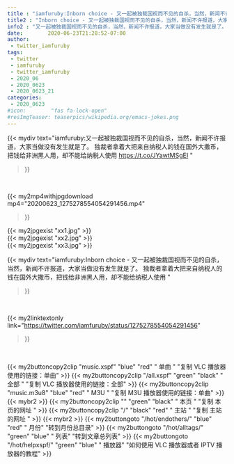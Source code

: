 ```yaml
---
title : "iamfuruby:Inborn choice - 又一起被独裁国视而不见的自杀，当然，新闻不许报道，大家当做没有发生就是了。 独裁者拿着大把来自纳税人的钱在国外大撒币，把钱给非洲黑人用，却不能给纳税人使用 "
title2 : "Inborn choice - 又一起被独裁国视而不见的自杀，当然，新闻不许报道，大家当做没有发生就是了。 独裁者拿着大把来自纳税人的钱在国外大撒币，把钱给非洲黑人用，却不能给纳税人使用 "
info2 : "又一起被独裁国视而不见的自杀，当然，新闻不许报道，大家当做没有发生就是了。 独裁者拿着大把来自纳税人的钱在国外大撒币，把钱给非洲黑人用，却不能给纳税人使用 https://t.co/JYawtMSgEI "
date:        2020-06-23T21:28:52-07:00
author:
 - twitter_iamfuruby
tags:
 - twitter
 - iamfuruby
 - twitter_iamfuruby
 - 2020_06
 - 2020_0623
 - 2020_0623_21
categories:
 - 2020_0623
#icon:        "fas fa-lock-open"
#resImgTeaser: teaserpics/wikipedia.org/emacs-jokes.png
---
```


{{< mydiv text="iamfuruby:又一起被独裁国视而不见的自杀，当然，新闻不许报道，大家当做没有发生就是了。 独裁者拿着大把来自纳税人的钱在国外大撒币，把钱给非洲黑人用，却不能给纳税人使用 https://t.co/JYawtMSgEI "
>}}
<br>


{{< my2mp4withjpgdownload mp4="20200623_1275278554054291456.mp4"
>}}

{{< my2jpgexist "xx1.jpg" >}}<br>
{{< my2jpgexist "xx2.jpg" >}}<br>
{{< my2jpgexist "xx3.jpg" >}}<br>



{{< mydiv text="iamfuruby:Inborn choice - 又一起被独裁国视而不见的自杀，当然，新闻不许报道，大家当做没有发生就是了。 独裁者拿着大把来自纳税人的钱在国外大撒币，把钱给非洲黑人用，却不能给纳税人使用 "
>}}
<br>

{{< my2linktextonly link="https://twitter.com/iamfuruby/status/1275278554054291456"
>}}


<br>

{{< my2buttoncopy2clip "music.xspf"        "blue"   "red"    " 单曲 "  "复制 VLC 播放器使用的链接：单曲" >}} {{< my2buttoncopy2clip "/all.xspf"         "green"  "black"  " 全部 "  "复制 VLC 播放器使用的链接：全部" >}} {{< my2buttoncopy2clip "music.m3u8"        "blue"   "red"    " M3U  "    "复制 M3U 播放器使用的链接：单曲" >}} {{< mybr2 >}} {{< my2buttoncopy2clip ""                  "green"  "black"  " 本页 "    "复制 本页的网址 " >}} {{< my2buttoncopy2clip "/"                 "black"  "red"    " 主站 "    "复制 主站的网址 " >}} {{< mybr2 >}} {{< my2buttongoto      "/hot/endothers/"   "blue"   "red"    " 月份"   "转到月份总目录" >}} {{< my2buttongoto      "/hot/alltags/"     "green"  "blue"   " 列表"   "转到文章总列表" >}} {{< my2buttongoto      "/hot/helpxspf/"    "green"  "blue"   " 播放器" "如何使用 VLC 播放器或者 IPTV 播放器的教程" >}} 
